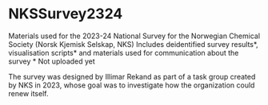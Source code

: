 # NKSSurvey2324
Materials used for the 2023-24 National Survey for the Norwegian Chemical Society (Norsk Kjemisk Selskap, NKS)
Includes deidentified survey results*, visualisation scripts* and materials used for communication about the survey
\* Not uploaded yet

The survey was designed by Illimar Rekand as part of a task group created by NKS in 2023, whose goal was to investigate how the organization could renew itself.
